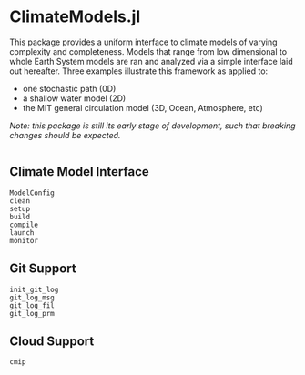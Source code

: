 # ClimateModels.jl

This package provides a uniform interface to climate models of varying complexity and completeness. Models that range from low dimensional to whole Earth System models are 
ran and analyzed via a simple interface laid out hereafter. Three examples illustrate this framework as applied to:

- one stochastic path (0D)
- a shallow water model (2D)
- the MIT general circulation model (3D, Ocean, Atmosphere, etc)

_Note: this package is still its early stage of development, such that breaking changes should be expected._


```@index
```

## Climate Model Interface

```@docs
ModelConfig
clean
setup
build
compile
launch
monitor
```

## Git Support

```@docs
init_git_log
git_log_msg
git_log_fil
git_log_prm
```

## Cloud Support

```@docs
cmip
```

